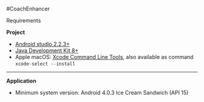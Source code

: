 #CoachEnhancer

Requirements

**Project**
- [Android studio 2.2.3+](https://developer.android.com/studio/index.html) 
- [Java Development Kit 8+](http://www.oracle.com/technetwork/java/javase/downloads/jdk8-downloads-2133151.html)
- Apple macOS: [Xcode Command Line Tools](https://developer.apple.com/download/more/), also available as command `xcode-select --install` 


----------


**Application**
 - Minimum system version: Android 4.0.3 Ice Cream Sandwich (API 15)

